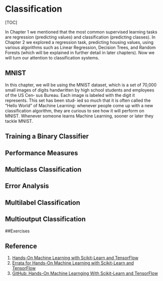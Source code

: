 # Classification

[TOC]

In Chapter 1 we mentioned that the most common supervised learning tasks are regression (predicting values) and classification (predicting classes). In Chapter 2 we explored a regression task, predicting housing values, using various algorithms such as Linear Regression, Decision Trees, and Random Forests (which will be explained in further detail in later chapters). Now we will turn our attention to classification systems.

## MNIST

In this chapter, we will be using the MNIST dataset, which is a set of 70,000 small images of digits handwritten by high school students and employees of the US Cen‐ sus Bureau. Each image is labeled with the digit it represents. This set has been stud‐ ied so much that it is often called the “Hello World” of Machine Learning: whenever people come up with a new classification algorithm, they are curious to see how it will perform on MNIST. Whenever someone learns Machine Learning, sooner or later they tackle MNIST.

## Training a Binary Classifier



## Performance Measures



## Multiclass Classification



## Error Analysis



## Multilabel Classification



## Multioutput Classification



##Exercises 





## Reference

1. [Hands-On Machine Learning with Scikit-Learn and TensorFlow](http://shop.oreilly.com/product/0636920052289.do)
2. [Errata for Hands-On Machine Learning with Scikit-Learn and TensorFlow](https://www.oreilly.com/catalog/errata.csp?isbn=0636920052289)
3. [GitHub: Hands-On Machine Learnging With Scikit-Learn and TensorFlow](https://github.com/ageron/handson-ml)

